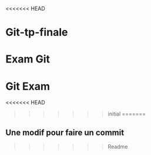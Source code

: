 <<<<<<< HEAD
# Git-tp-finale
Exam Git
=======
# Git Exam
<<<<<<< HEAD
>>>>>>> initial
=======
## Une modif pour faire un commit
>>>>>>> Readme
